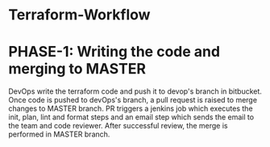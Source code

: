 # Terraform-Workflow

# PHASE-1: Writing the code and merging to MASTER

DevOps write the terraform code and push it to devop's branch in bitbucket. 
Once code is pushed to devOps's branch, a pull request is raised to merge changes to MASTER branch. 
PR triggers a jenkins job which executes the init, plan, lint and format steps and an email step which sends the email to the team and code reviewer.
After successful review, the merge is performed in MASTER branch. 
